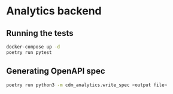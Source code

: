 # Analytics backend

## Running the tests

```bash
docker-compose up -d
poetry run pytest
```

## Generating OpenAPI spec

```bash
poetry run python3 -m cdm_analytics.write_spec <output file>
```
